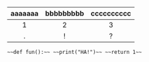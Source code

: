 |aaaaaaa|bbbbbbbbb|cccccccccc|
|:---:|:---:|:---:|
|1|2|3|
|.|!|?|

`
~~def fun():~~
  ~~print("HA!")~~
  ~~return 1~~
`
